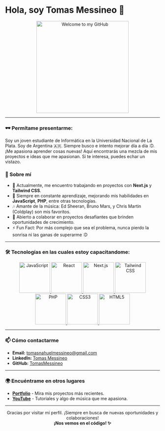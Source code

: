 # Hola, soy Tomas Messineo 👋

<p align="center">
  <img src="https://i.imgur.com/Sy9lHrz.png" alt="Welcome to my GitHub" width="300"/>
</p>

---

### 🕶️ Permítame presentarme:

Soy un joven estudiante de Informática en la Universidad Nacional de La Plata. Soy de Argentina 🇦🇷. Siempre busco e intento mejorar día a día :D. ¡Me apasiona aprender cosas nuevas! Aquí encontrarás una mezcla de mis proyectos e ideas que me apasionan. Si te interesa, puedes echar un vistazo.

### 🚀 Sobre mí

- 🔭 Actualmente, me encuentro trabajando en proyectos con **Next.js** y **Tailwind CSS**.
- 🌱 Siempre en constante aprendizaje, mejorando mis habilidades en **JavaScript**, **PHP**, entre otras tecnologías.
- 🎶 Amante de la música: Ed Sheeran, Bruno Mars, y Chris Martin (Coldplay) son mis favoritos.
- 🎯 Abierto a colaborar en proyectos desafiantes que brinden oportunidades de crecimiento.
- ⚡ Fun Fact: Por más complejo que sea el problema, nunca pierdo la sonrisa ni las ganas de superarme :D

---

### 🛠️ Tecnologías en las cuales estoy capacitandome:

<p align="center">
  <span>
    <a href="https://developer.mozilla.org/en-US/docs/Web/JavaScript" target="_blank" rel="noopener noreferrer">
      <img src="https://img.shields.io/badge/JavaScript-F7DF1E?style=flat&logo=javascript&logoColor=black" alt="JavaScript" width="100"/>
    </a>
    <a href="https://reactjs.org/" target="_blank" rel="noopener noreferrer">
      <img src="https://img.shields.io/badge/React-61DAFB?style=flat&logo=react&logoColor=black" alt="React" width="100"/>
    </a>
    <a href="https://nextjs.org/" target="_blank" rel="noopener noreferrer">
      <img src="https://img.shields.io/badge/Next.js-000000?style=flat&logo=nextdotjs&logoColor=white" alt="Next.js" width="100"/>
    </a>
    <a href="https://tailwindcss.com/" target="_blank" rel="noopener noreferrer">
      <img src="https://img.shields.io/badge/Tailwind_CSS-38B2AC?style=flat&logo=tailwind-css&logoColor=white" alt="Tailwind CSS" width="100"/>
    </a>
    <a href="https://www.php.net/" target="_blank" rel="noopener noreferrer">
      <img src="https://img.shields.io/badge/PHP-777BB4?style=flat&logo=php&logoColor=white" alt="PHP" width="100"/>
    </a>
    <a href="https://www.w3.org/TR/css3-roadmap/" target="_blank" rel="noopener noreferrer">
      <img src="https://img.shields.io/badge/CSS3-1572B6?style=flat&logo=css3&logoColor=white" alt="CSS3" width="100"/>
    </a>
    <a href="https://developer.mozilla.org/en-US/docs/Web/HTML" target="_blank" rel="noopener noreferrer">
      <img src="https://img.shields.io/badge/HTML5-E34F26?style=flat&logo=html5&logoColor=white" alt="HTML5" width="100"/>
    </a>
  </span>
</p>

---

### 📫 Cómo contactarme

- **Email:** [tomasnahuelmessineo@gmail.com](mailto:tomasnahuelmessineo@gmail.com)
- **LinkedIn:** [Tomas Messineo](https://www.linkedin.com/in/tomasmessineo/)
- **GitHub:** [TomasMessineo](https://github.com/TomasMessineo)

---

### 🌍 Encuéntrame en otros lugares

- [**Portfolio**](https://tomasmessineo.com) - Mira mis proyectos más recientes.
- [**YouTube**](https://youtube.com/tomasmessineo) - Tutoriales y algo de música que me apasiona.

---

<p align="center">
  Gracias por visitar mi perfil. ¡Siempre en busca de nuevas oportunidades y colaboraciones!<br>
  <strong>¡Nos vemos en el código! ✨</strong>
</p>
